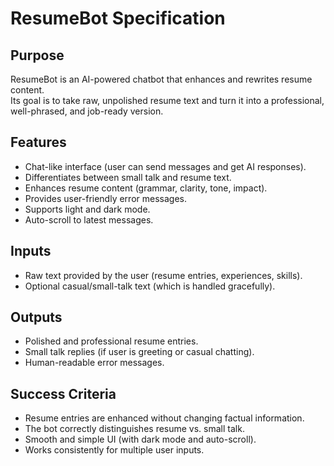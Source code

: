 # ResumeBot Specification

## Purpose
ResumeBot is an AI-powered chatbot that enhances and rewrites resume content.  
Its goal is to take raw, unpolished resume text and turn it into a professional, well-phrased, and job-ready version.

## Features
- Chat-like interface (user can send messages and get AI responses).
- Differentiates between small talk and resume text.
- Enhances resume content (grammar, clarity, tone, impact).
- Provides user-friendly error messages.
- Supports light and dark mode.
- Auto-scroll to latest messages.

## Inputs
- Raw text provided by the user (resume entries, experiences, skills).
- Optional casual/small-talk text (which is handled gracefully).

## Outputs
- Polished and professional resume entries.
- Small talk replies (if user is greeting or casual chatting).
- Human-readable error messages.

## Success Criteria
- Resume entries are enhanced without changing factual information.
- The bot correctly distinguishes resume vs. small talk.
- Smooth and simple UI (with dark mode and auto-scroll).
- Works consistently for multiple user inputs.